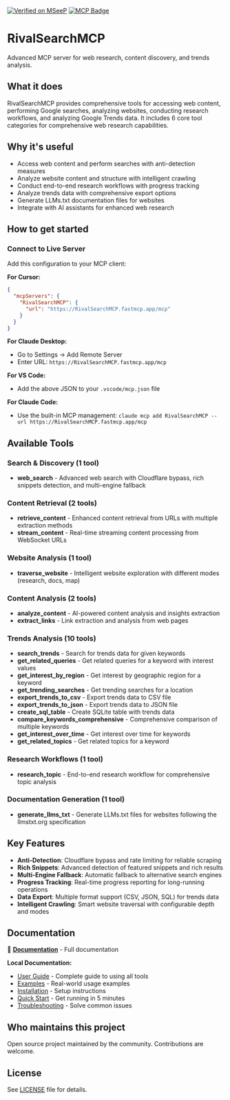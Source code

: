 [![Verified on MSeeP](https://mseep.ai/badge.svg)](https://mseep.ai/app/5fefd41f-2c41-48d8-8b80-e69255aa6331)
[![MCP Badge](https://lobehub.com/badge/mcp/damionr-rivalsearchmcp)](https://lobehub.com/mcp/damionr-rivalsearchmcp)
# RivalSearchMCP

Advanced MCP server for web research, content discovery, and trends analysis.

## What it does

RivalSearchMCP provides comprehensive tools for accessing web content, performing Google searches, analyzing websites, conducting research workflows, and analyzing Google Trends data. It includes 6 core tool categories for comprehensive web research capabilities.

## Why it's useful

- Access web content and perform searches with anti-detection measures
- Analyze website content and structure with intelligent crawling
- Conduct end-to-end research workflows with progress tracking
- Analyze trends data with comprehensive export options
- Generate LLMs.txt documentation files for websites
- Integrate with AI assistants for enhanced web research

## How to get started

### Connect to Live Server

Add this configuration to your MCP client:

**For Cursor:**
```json
{
  "mcpServers": {
    "RivalSearchMCP": {
      "url": "https://RivalSearchMCP.fastmcp.app/mcp"
    }
  }
}
```

**For Claude Desktop:**
- Go to Settings → Add Remote Server
- Enter URL: `https://RivalSearchMCP.fastmcp.app/mcp`

**For VS Code:**
- Add the above JSON to your `.vscode/mcp.json` file

**For Claude Code:**
- Use the built-in MCP management: `claude mcp add RivalSearchMCP --url https://RivalSearchMCP.fastmcp.app/mcp`

## Available Tools

### Search & Discovery (1 tool)
- **web_search** - Advanced web search with Cloudflare bypass, rich snippets detection, and multi-engine fallback

### Content Retrieval (2 tools)
- **retrieve_content** - Enhanced content retrieval from URLs with multiple extraction methods
- **stream_content** - Real-time streaming content processing from WebSocket URLs

### Website Analysis (1 tool)
- **traverse_website** - Intelligent website exploration with different modes (research, docs, map)

### Content Analysis (2 tools)
- **analyze_content** - AI-powered content analysis and insights extraction
- **extract_links** - Link extraction and analysis from web pages

### Trends Analysis (10 tools)
- **search_trends** - Search for trends data for given keywords
- **get_related_queries** - Get related queries for a keyword with interest values
- **get_interest_by_region** - Get interest by geographic region for a keyword
- **get_trending_searches** - Get trending searches for a location
- **export_trends_to_csv** - Export trends data to CSV file
- **export_trends_to_json** - Export trends data to JSON file
- **create_sql_table** - Create SQLite table with trends data
- **compare_keywords_comprehensive** - Comprehensive comparison of multiple keywords
- **get_interest_over_time** - Get interest over time for keywords
- **get_related_topics** - Get related topics for a keyword

### Research Workflows (1 tool)
- **research_topic** - End-to-end research workflow for comprehensive topic analysis

### Documentation Generation (1 tool)
- **generate_llms_txt** - Generate LLMs.txt files for websites following the llmstxt.org specification

## Key Features

- **Anti-Detection**: Cloudflare bypass and rate limiting for reliable scraping
- **Rich Snippets**: Advanced detection of featured snippets and rich results
- **Multi-Engine Fallback**: Automatic fallback to alternative search engines
- **Progress Tracking**: Real-time progress reporting for long-running operations
- **Data Export**: Multiple format support (CSV, JSON, SQL) for trends data
- **Intelligent Crawling**: Smart website traversal with configurable depth and modes

## Documentation

📖 **[Documentation](https://damionrashford.github.io/RivalSearchMCP)** - Full documentation

**Local Documentation:**
- [User Guide](docs/user-guide/overview.md) - Complete guide to using all tools
- [Examples](docs/examples/basic-usage.md) - Real-world usage examples
- [Installation](docs/getting-started/installation.md) - Setup instructions
- [Quick Start](docs/getting-started/quick-start.md) - Get running in 5 minutes
- [Troubleshooting](docs/getting-started/troubleshooting.md) - Solve common issues

## Who maintains this project

Open source project maintained by the community. Contributions are welcome.

## License

See [LICENSE](LICENSE) file for details.
